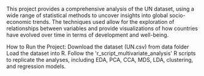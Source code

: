 This project provides a comprehensive analysis of the UN dataset, using a wide range of statistical methods to uncover insights into global socio-economic trends. The techniques used allow for the exploration of relationships between variables and provide visualizations of how countries have evolved over time in terms of development and well-being.

How to Run the Project:
Download the dataset (UN.csv) from data folder
Load the dataset into R.
Follow the 'r_script_multivariate_analysis' R scripts to replicate the analyses, including EDA, PCA, CCA, MDS, LDA, clustering, and regression models.
